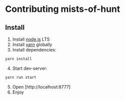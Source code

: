 # Contributing mists-of-hunt

## Install

1. Install [node.js](https://nodejs.org/en/) LTS
2. Install [yarn](https://yarnpkg.com/en/docs/install) globally
3. Install dependencies:
```Bash
yarn install
```
4. Start dev-server:
```Bash
yarn run start
```
5. Open [http://localhost:8777]
6. Enjoy
